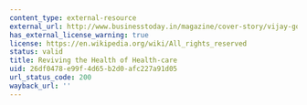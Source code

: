 ```yaml
---
content_type: external-resource
external_url: http://www.businesstoday.in/magazine/cover-story/vijay-govindarajan-on-healthacre-in-india/story/201864.html
has_external_license_warning: true
license: https://en.wikipedia.org/wiki/All_rights_reserved
status: valid
title: Reviving the Health of Health-care
uid: 26df0478-e99f-4d65-b2d0-afc227a91d05
url_status_code: 200
wayback_url: ''
---
```

